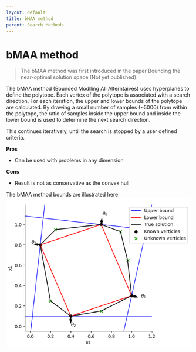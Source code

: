 ```yaml
---
layout: default
title: bMAA method
parent: Search Methods
---
```


# bMAA method

> The bMAA method was first introduced in the paper Bounding the near-optimal solution space (Not yet published).

The bMAA method (Bounded Modlling All Alterntaives) uses hyperplanes to define the polytope. Each vertex of the polytope is associated with a search direction. For each iteration, the upper and lower bounds of the polytope are calculated. By drawing a small number of samples (~5000) from within the polytope, the ratio of samples inside the upper bound and inside the lower bound is used to determine the next search direction.

 This continues iteratively, until the search is stopped by a user defined criteria. 

**Pros**

- Can be used with problems in any dimension

**Cons**

- Result is not as conservative as the convex hull

The bMAA method bounds are illustrated here:
![](bmaa_method_illustration.png)
